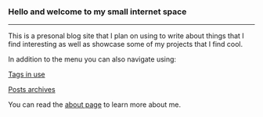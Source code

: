 ### Hello and welcome to my small internet space

---
This is a presonal blog site that I plan on using to write about things that I find interesting as well as showcase some of my projects that I find cool.

In addition to the menu you can also navigate using:


 [Tags in use](/tags)


 [Posts archives](/archive)

You can read the [about page](/about) to learn more about me.










